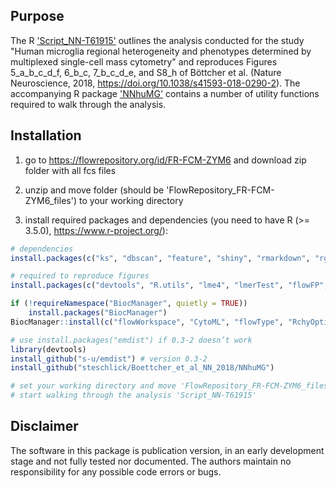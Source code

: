 ## Purpose
The R ['Script_NN-T61915'](Script_NN-T61915.R) outlines the analysis conducted for the study "Human microglia regional heterogeneity and phenotypes determined by multiplexed single-cell mass cytometry" and reproduces Figures 5_a_b_c_d_f, 6_b_c, 7_b_c_d_e, and S8_h of Böttcher et al. (Nature Neuroscience, 2018, https://doi.org/10.1038/s41593-018-0290-2). The accompanying R package ['NNhuMG'](NNhuMG) contains a number of utility functions required to walk through the analysis.

## Installation  
1) go to https://flowrepository.org/id/FR-FCM-ZYM6 and download zip folder with all fcs files

2) unzip and move folder (should be 'FlowRepository_FR-FCM-ZYM6_files') to your working directory

3) install required packages and dependencies (you need to have R (>= 3.5.0), https://www.r-project.org/):  

```r
# dependencies
install.packages(c("ks", "dbscan", "feature", "shiny", "rmarkdown", "rgl", "knitr", "robust", "splancs", "flowCore", "lpSolve", "ggplot2", "gridExtra", "grid", "matrixcalc"))

# required to reproduce figures
install.packages(c("devtools", "R.utils", "lme4", "lmerTest", "flowFP", "vegan"))

if (!requireNamespace("BiocManager", quietly = TRUE))
    install.packages("BiocManager")
BiocManager::install(c("flowWorkspace", "CytoML", "flowType", "RchyOptimyx", "edgeR", "cydar"), version = "3.8")

# use install.packages("emdist") if 0.3-2 doesn’t work 
library(devtools)
install_github("s-u/emdist") # version 0.3-2
install_github("steschlick/Boettcher_et_al_NN_2018/NNhuMG")

# set your working directory and move 'FlowRepository_FR-FCM-ZYM6_files’ folder here
# start walking through the analysis 'Script_NN-T61915'

```

## Disclaimer
The software in this package is publication version, in an early development stage and not fully tested nor documented. 
The authors maintain no responsibility for any possible code errors or bugs.
 
